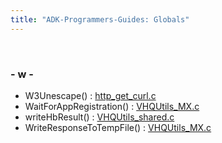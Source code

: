 ```yaml
---
title: "ADK-Programmers-Guides: Globals"
---
```


 

### - w -

- W3Unescape() : <a href="http__get__curl_8c.md#ab68d2f7e15185696235c102c3e54d69a">http_get_curl.c</a>
- WaitForAppRegistration() : <a href="_v_h_q_utils___m_x_8c.md#ab96c005614ad619678bf11b0c9c09747">VHQUtils_MX.c</a>
- writeHbResult() : <a href="_v_h_q_utils__shared_8c.md#a530c2d38f67d3a0b06bc18a55edd89e9">VHQUtils_shared.c</a>
- WriteResponseToTempFile() : <a href="_v_h_q_utils___m_x_8c.md#a184a710836df3fd4fe0c736bcd7add0c">VHQUtils_MX.c</a>
